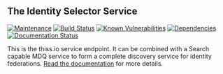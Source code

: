 The Identity Selector Service
---

[![Maintenance](https://img.shields.io/badge/Maintained%3F-yes-green.svg)](https://GitHub.com/TheIdentitySelector/thiss-js/graphs/commit-activity)
[![Build Status](https://travis-ci.com/TheIdentitySelector/thiss-js.svg?branch=master)](https://travis-ci.com/TheIdentitySelector/thiss-js)
[![Known Vulnerabilities](https://snyk.io/test/github/TheIdentitySelector/thiss-js/badge.svg)](https://snyk.io/test/github/TheIdentitySelector/thiss-js)
[![Dependencies](https://david-dm.org/TheIdentitySelector/thiss-js.svg)](https://david-dm.org/TheIdentitySelector/thiss-js)
[![Documentation Status](https://readthedocs.org/projects/thiss-js/badge/?version=latest)](https://thiss-js.readthedocs.io/en/latest/?badge=latest)

This is the thiss.io service endpoint. It can be combined with a Search capable MDQ service to form a complete discovery service for identity federations.  [Read the documentation](https://thiss-js.readthedocs.io/) for more details.

